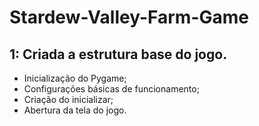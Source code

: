 # Stardew-Valley-Farm-Game

## 1: Criada a estrutura base do jogo.

- Inicialização do Pygame;
- Configurações básicas de funcionamento;
- Criação do inicializar;
- Abertura da tela do jogo.
